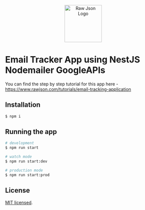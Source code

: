 <p align="center">
  <a href="http://www.rawjson.com/" target="blank"><img src="https://www.rawjson.com/logo.png" width="120" alt="Raw Json Logo" /><a>
</p>

# Email Tracker App using NestJS Nodemailer GoogleAPIs

You can find the step by step tutorial for this app here -   <a href="http://www.rawjson.com/" target="blank">https://www.rawjson.com/tutorials/email-tracking-application</a>

## Installation

```bash
$ npm i
```

## Running the app

```bash
# development
$ npm run start

# watch mode
$ npm run start:dev

# production mode
$ npm run start:prod
```

## License

[MIT licensed](https://github.com/nestjs/nest/blob/master/LICENSE).
